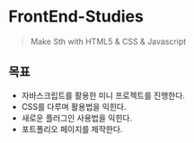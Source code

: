 # FrontEnd-Studies
> Make Sth with HTML5 & CSS & Javascript

## 목표 
 - 자바스크립트를 활용한 미니 프로젝트를 진행한다.
 - CSS를 다루며 활용법을 익힌다.
 - 새로운 플러그인 사용법을 익힌다.
 - 포트폴리오 페이지를 제작한다.
